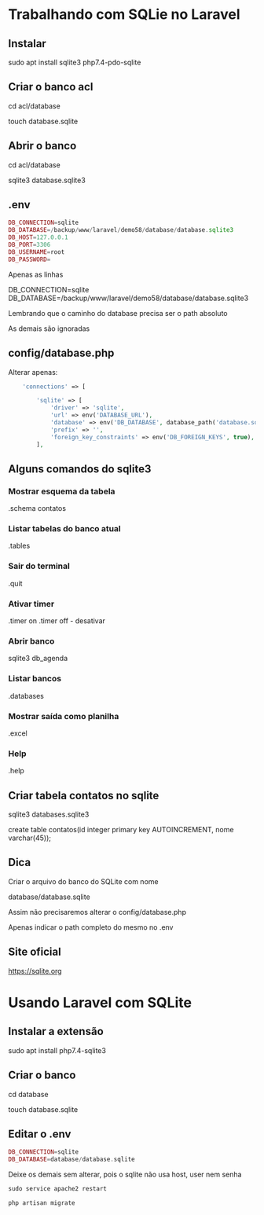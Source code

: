 # Trabalhando com SQLie no Laravel

## Instalar

sudo apt install sqlite3 php7.4-pdo-sqlite

## Criar o banco acl

cd acl/database

touch database.sqlite

## Abrir o banco

cd acl/database

sqlite3 database.sqlite3

## .env
```php
DB_CONNECTION=sqlite
DB_DATABASE=/backup/www/laravel/demo58/database/database.sqlite3
DB_HOST=127.0.0.1
DB_PORT=3306
DB_USERNAME=root
DB_PASSWORD=
```
Apenas as linhas

DB_CONNECTION=sqlite
DB_DATABASE=/backup/www/laravel/demo58/database/database.sqlite3

Lembrando que o caminho do database precisa ser o path absoluto

As demais são ignoradas

## config/database.php

Alterar apenas:
```php
    'connections' => [

        'sqlite' => [
            'driver' => 'sqlite',
            'url' => env('DATABASE_URL'),
            'database' => env('DB_DATABASE', database_path('database.sqlite3')),
            'prefix' => '',
            'foreign_key_constraints' => env('DB_FOREIGN_KEYS', true),
        ],
```

## Alguns comandos do sqlite3

### Mostrar esquema da tabela

.schema contatos

### Listar tabelas do banco atual

.tables

### Sair do terminal

.quit

### Ativar timer

.timer on
.timer off - desativar

### Abrir banco

sqlite3 db_agenda

### Listar bancos

.databases

### Mostrar saída como planilha

.excel

### Help

.help


## Criar tabela contatos no sqlite

sqlite3 databases.sqlite3

create table contatos(id integer primary key AUTOINCREMENT, nome varchar(45));

## Dica

Criar o arquivo do banco do SQLite com nome

database/database.sqlite

Assim não precisaremos alterar o config/database.php

Apenas indicar o path completo do mesmo no .env


## Site oficial

https://sqlite.org


# Usando Laravel com SQLite

## Instalar a extensão

sudo apt install php7.4-sqlite3

## Criar o banco

cd database

touch database.sqlite

## Editar o .env
```php
DB_CONNECTION=sqlite
DB_DATABASE=database/database.sqlite
```
Deixe os demais sem alterar, pois o sqlite não usa host,  user nem senha
```php
sudo service apache2 restart

php artisan migrate
```

